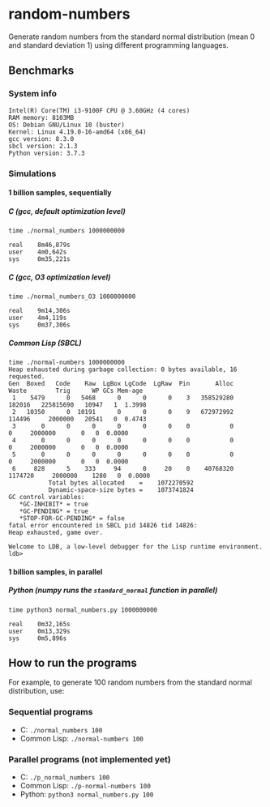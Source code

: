 # random-numbers

Generate random numbers from the standard normal distribution (mean 0 and standard deviation 1) using different programming languages.

## Benchmarks

### System info
```
Intel(R) Core(TM) i3-9100F CPU @ 3.60GHz (4 cores)
RAM memory: 8103MB
OS: Debian GNU/Linux 10 (buster)
Kernel: Linux 4.19.0-16-amd64 (x86_64)
gcc version: 8.3.0
sbcl version: 2.1.3
Python version: 3.7.3
```

### Simulations

#### 1 billion samples, sequentially

##### C (gcc, default optimization level)

```shell
time ./normal_numbers 1000000000

real    8m46,879s
user    4m0,642s
sys     0m35,221s
```

##### C (gcc, O3 optimization level)

```shell
time ./normal_numbers_O3 1000000000

real    9m14,306s
user    4m4,119s
sys     0m37,306s
```

##### Common Lisp (SBCL)

```shell
time ./normal-numbers 1000000000
Heap exhausted during garbage collection: 0 bytes available, 16 requested.
Gen  Boxed   Code    Raw  LgBox LgCode  LgRaw  Pin       Alloc     Waste        Trig      WP GCs Mem-age
 1    5479      0   5468      0      0      0    3   358529280    182016   225815690   10947   1  1.3998
 2   10350      0  10191      0      0      0    9   672972992    114496     2000000   20541   0  0.4743
 3       0      0      0      0      0      0    0           0         0     2000000       0   0  0.0000
 4       0      0      0      0      0      0    0           0         0     2000000       0   0  0.0000
 5       0      0      0      0      0      0    0           0         0     2000000       0   0  0.0000
 6     828      5    333     94      0     20    0    40768320   1174720     2000000    1280   0  0.0000
           Total bytes allocated    =    1072270592
           Dynamic-space-size bytes =    1073741824
GC control variables:
   *GC-INHIBIT* = true
   *GC-PENDING* = true
   *STOP-FOR-GC-PENDING* = false
fatal error encountered in SBCL pid 14826 tid 14826:
Heap exhausted, game over.

Welcome to LDB, a low-level debugger for the Lisp runtime environment.
ldb> 
```
#### 1 billion samples, in parallel

##### Python (numpy runs the `standard_normal` function in parallel)

```shell
time python3 normal_numbers.py 1000000000

real    0m32,165s
user    0m13,329s
sys     0m5,896s

```

## How to run the programs

For example, to generate 100 random numbers from the standard normal distribution, use:

### Sequential programs

- C: `./normal_numbers 100`
- Common Lisp: `./normal-numbers 100`

### Parallel programs (not implemented yet)

- C: `./p_normal_numbers 100`
- Common Lisp: `./p-normal-numbers 100`
- Python: `python3 normal_numbers.py 100`

